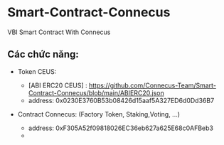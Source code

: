 # Smart-Contract-Connecus
VBI Smart Contract With Connecus

## Các chức năng: 

- Token CEUS: 
    + [ABI ERC20 CEUS] : https://github.com/Connecus-Team/Smart-Contract-Connecus/blob/main/ABIERC20.json
    + address: 0x0230E3760B53b08426d15aaf5A327ED6d0Dd36B7

- Contract Connecus: (Factory Token, Staking,Voting, ...)
    + address: 0xF305A52f09818026EC36eb627a625E68c0AFBeb3
    + 
